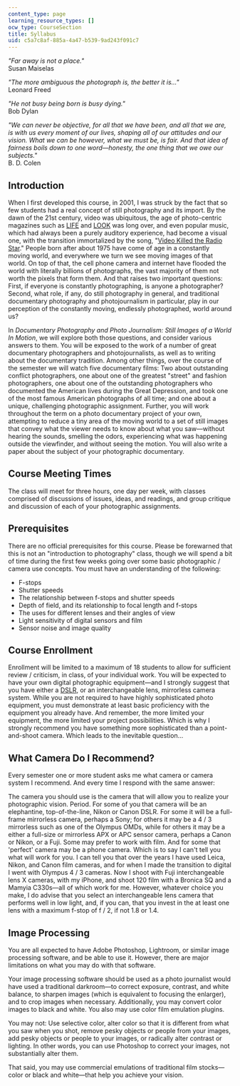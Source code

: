 ```yaml
---
content_type: page
learning_resource_types: []
ocw_type: CourseSection
title: Syllabus
uid: c5a7c8af-885a-4a47-b539-9ad243f091c7
---
```


_"Far away is not a place."_  
Susan Maiselas

_"The more ambiguous the photograph is, the better it is..."_  
Leonard Freed

_"He not busy being born is busy dying."_  
Bob Dylan

_"We can never be objective, for all that we have been, and all that we are, is with us every moment of our lives, shaping all of our attitudes and our vision. What we can be however, what we must be, is fair. And that idea of fairness boils down to one word—honesty, the one thing that we owe our subjects."_  
B. D. Colen

Introduction
------------

When I first developed this course, in 2001, I was struck by the fact that so few students had a real concept of still photography and its import. By the dawn of the 21st century, video was ubiquitous, the age of photo-centric magazines such as [LIFE](http://time.com/life/) and [LOOK](https://en.wikipedia.org/wiki/Look_%28American_magazine%29) was long over, and even popular music, which had always been a purely auditory experience, had become a visual one, with the transition immortalized by the song, "[Video Killed the Radio Star](https://en.wikipedia.org/wiki/Video_Killed_the_Radio_Star)." People born after about 1975 have come of age in a constantly moving world, and everywhere we turn we see moving images of that world. On top of that, the cell phone camera and internet have flooded the world with literally billions of photographs, the vast majority of them not worth the pixels that form them. And that raises two important questions: First, if everyone is constantly photographing, is anyone a photographer? Second, what role, if any, do still photography in general, and traditional documentary photography and photojournalism in particular, play in our perception of the constantly moving, endlessly photographed, world around us?

In _Documentary Photography and Photo Journalism: Still Images of a World In Motion_, we will explore both those questions, and consider various answers to them. You will be exposed to the work of a number of great documentary photographers and photojournalists, as well as to writing about the documentary tradition. Among other things, over the course of the semester we will watch five documentary films: Two about outstanding conflict photographers, one about one of the greatest "street" and fashion photographers, one about one of the outstanding photographers who documented the American lives during the Great Depression, and took one of the most famous American photographs of all time; and one about a unique, challenging photographic assignment. Further, you will work throughout the term on a photo documentary project of your own, attempting to reduce a tiny area of the moving world to a set of still images that convey what the viewer needs to know about what you saw—without hearing the sounds, smelling the odors, experiencing what was happening outside the viewfinder, and without seeing the motion. You will also write a paper about the subject of your photographic documentary.

Course Meeting Times
--------------------

The class will meet for three hours, one day per week, with classes comprised of discussions of issues, ideas, and readings, and group critique and discussion of each of your photographic assignments.

Prerequisites
-------------

There are no official prerequisites for this course. Please be forewarned that this is not an "introduction to photography" class, though we will spend a bit of time during the first few weeks going over some basic photographic / camera use concepts. You must have an understanding of the following:

*   F-stops
*   Shutter speeds
*   The relationship between f-stops and shutter speeds
*   Depth of field, and its relationship to focal length and f-stops
*   The uses for different lenses and their angles of view
*   Light sensitivity of digital sensors and film
*   Sensor noise and image quality

Course Enrollment
-----------------

Enrollment will be limited to a maximum of 18 students to allow for sufficient review / criticism, in class, of your individual work. You will be expected to have your own digital photographic equipment—and I strongly suggest that you have either a [DSLR](https://en.wikipedia.org/wiki/Digital_single-lens_reflex_camera), or an interchangeable lens, mirrorless camera system. While you are not required to have highly sophisticated photo equipment, you must demonstrate at least basic proficiency with the equipment you already have. And remember, the more limited your equipment, the more limited your project possibilities. Which is why I strongly recommend you have something more sophisticated than a point-and-shoot camera. Which leads to the inevitable question…

What Camera Do I Recommend?
---------------------------

Every semester one or more student asks me what camera or camera system I recommend. And every time I respond with the same answer:

The camera you should use is the camera that will allow you to realize your photographic vision. Period. For some of you that camera will be an elephantine, top-of-the-line, Nikon or Canon DSLR. For some it will be a full-frame mirrorless camera, perhaps a Sony; for others it may be a 4 / 3 mirrorless such as one of the Olympus OMDs, while for others it may be a either a full-size or mirrorless APX or APC sensor camera, perhaps a Canon or Nikon, or a Fuji. Some may prefer to work with film. And for some that 'perfect' camera may be a phone camera. Which is to say I can't tell you what will work for you. I can tell you that over the years I have used Leica, Nikon, and Canon film cameras, and for when I made the transition to digital I went with Olympus 4 / 3 cameras. Now I shoot with Fuji interchangeable lens X cameras, with my iPhone, and shoot 120 film with a Bronica SQ and a Mamyia C330s—all of which work for me. However, whatever choice you make, I do advise that you select an interchangeable lens camera that performs well in low light, and, if you can, that you invest in the at least one lens with a maximum f-stop of f / 2, if not 1.8 or 1.4.

Image Processing
----------------

You are all expected to have Adobe Photoshop, Lightroom, or similar image processing software, and be able to use it. However, there are major limitations on what you may do with that software.

Your image processing software should be used as a photo journalist would have used a traditional darkroom—to correct exposure, contrast, and white balance, to sharpen images (which is equivalent to focusing the enlarger), and to crop images when necessary. Additionally, you may convert color images to black and white. You also may use color film emulation plugins.

You may not: Use selective color, alter color so that it is different from what you saw when you shot, remove pesky objects or people from your images, add pesky objects or people to your images, or radically alter contrast or lighting. In other words, you can use Photoshop to correct your images, not substantially alter them.

That said, you may use commercial emulations of traditional film stocks—color or black and white—that help you achieve your vision.